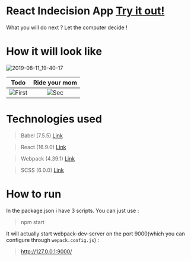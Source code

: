 # React Indecision App [Try it out!](https://goxr3plus.github.io/React_Indecision_App/)
What you will do next ? Let the computer decide !

# How it will look like  

![2019-08-11_19-40-17](https://user-images.githubusercontent.com/20374208/62836821-efad1400-bc6f-11e9-87fb-ae61ed43cb0c.gif)
 
   
| Todo | Ride your mom    
|:-:|:-:| 
| ![First](https://user-images.githubusercontent.com/20374208/62763578-9210a000-ba94-11e9-9371-0e2924782004.png) | ![Sec](https://user-images.githubusercontent.com/20374208/62763595-a2c11600-ba94-11e9-9f52-6af529615efc.png) |
 
     
# Technologies used  
 
> Babel        (7.5.5)     [Link](https://github.com/babel/babel)

> React        (16.9.0)    [Link](https://github.com/facebook/react)

> Webpack      (4.39.1)    [Link](https://github.com/webpack/webpack)
 
> SCSS  (6.0.0)     [Link](https://github.com/sass/sass) 

# How to run
In the package.json i have 3 scripts. You can just use :
> npm start

It will actually start webpack-dev-server on the port 9000(which you can configure through `wepack.config.js`) :

> http://127.0.0.1:9000/


